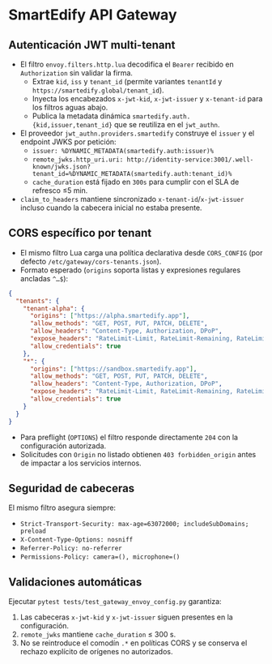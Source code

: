 # SmartEdify API Gateway

## Autenticación JWT multi-tenant

* El filtro `envoy.filters.http.lua` decodifica el `Bearer` recibido en `Authorization` sin validar la firma.
  * Extrae `kid`, `iss` y `tenant_id` (permite variantes `tenantId` y `https://smartedify.global/tenant_id`).
  * Inyecta los encabezados `x-jwt-kid`, `x-jwt-issuer` y `x-tenant-id` para los filtros aguas abajo.
  * Publica la metadata dinámica `smartedify.auth.{kid,issuer,tenant_id}` que se reutiliza en el `jwt_authn`.
* El proveedor `jwt_authn.providers.smartedify` construye el `issuer` y el endpoint JWKS por petición:
  * `issuer: %DYNAMIC_METADATA(smartedify.auth:issuer)%`
  * `remote_jwks.http_uri.uri: http://identity-service:3001/.well-known/jwks.json?tenant_id=%DYNAMIC_METADATA(smartedify.auth:tenant_id)%`
  * `cache_duration` está fijado en `300s` para cumplir con el SLA de refresco ≤5 min.
* `claim_to_headers` mantiene sincronizado `x-tenant-id`/`x-jwt-issuer` incluso cuando la cabecera inicial no estaba presente.

## CORS específico por tenant

* El mismo filtro Lua carga una política declarativa desde `CORS_CONFIG` (por defecto `/etc/gateway/cors-tenants.json`).
* Formato esperado (`origins` soporta listas y expresiones regulares ancladas `^…$`):

```json
{
  "tenants": {
    "tenant-alpha": {
      "origins": ["https://alpha.smartedify.app"],
      "allow_methods": "GET, POST, PUT, PATCH, DELETE",
      "allow_headers": "Content-Type, Authorization, DPoP",
      "expose_headers": "RateLimit-Limit, RateLimit-Remaining, RateLimit-Reset, Traceparent, X-Request-Id",
      "allow_credentials": true
    },
    "*": {
      "origins": ["https://sandbox.smartedify.app"],
      "allow_methods": "GET, POST, PUT, PATCH, DELETE",
      "allow_headers": "Content-Type, Authorization, DPoP",
      "expose_headers": "RateLimit-Limit, RateLimit-Remaining, RateLimit-Reset, Traceparent, X-Request-Id",
      "allow_credentials": true
    }
  }
}
```

* Para preflight (`OPTIONS`) el filtro responde directamente `204` con la configuración autorizada.
* Solicitudes con `Origin` no listado obtienen `403 forbidden_origin` antes de impactar a los servicios internos.

## Seguridad de cabeceras

El mismo filtro asegura siempre:

* `Strict-Transport-Security: max-age=63072000; includeSubDomains; preload`
* `X-Content-Type-Options: nosniff`
* `Referrer-Policy: no-referrer`
* `Permissions-Policy: camera=(), microphone=()`

## Validaciones automáticas

Ejecutar `pytest tests/test_gateway_envoy_config.py` garantiza:

1. Las cabeceras `x-jwt-kid` y `x-jwt-issuer` siguen presentes en la configuración.
2. `remote_jwks` mantiene `cache_duration` ≤ 300 s.
3. No se reintroduce el comodín `.*` en políticas CORS y se conserva el rechazo explícito de orígenes no autorizados.
